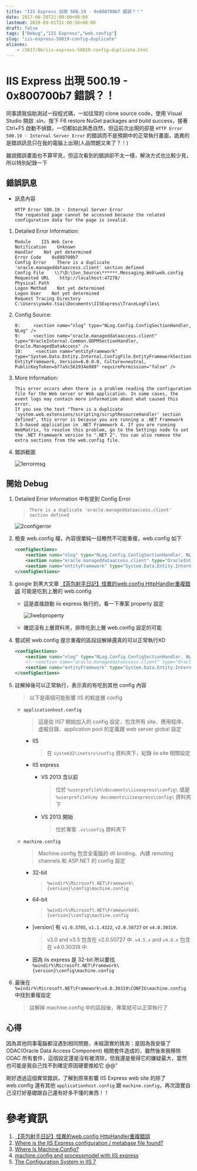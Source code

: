 ```yaml
---
title: "IIS Express 出現 500.19 - 0x800700b7 錯誤？！"
date: 2017-06-28T21:00:00+08:00
lastmod: 2020-09-01T21:00:56+08:00
draft: false
tags: ["Debug","IIS Express","web.config"]
slug: "iis-express-50019-config-duplicate"
aliases:
    - /2017/06/iis-express-50019-config-duplicate.html
---
```

# IIS Express 出現 500.19 - 0x800700b7 錯誤？！
同事請我協助測試一段程式碼，一如往常的 clone source code，使用 Visual Studio 開啟 .sln，按下 F6 restore NuGet packages and build success，接著 Ctrl+F5 啟動不偵錯，一切都如此熟悉自然，但這前次出現的卻是 `HTTP Error 500.19 - Internal Server Error` 的錯誤而不是預期中的正常執行畫面，詭異的是錯誤訊息只在我的電腦上出現(人品問題又來了？！)

雖說錯誤畫面也不算罕見，但這次看到的錯誤卻不太一樣，解決方式也比較少見，所以特別紀錄一下

## 錯誤訊息

- 訊息內容

    ``` 
    HTTP Error 500.19 - Internal Server Error
    The requested page cannot be accessed because the related configuration data for the page is invalid.
    ```

1.  Detailed Error Information:

    ```
    Module    IIS Web Core
    Notification    Unknown
    Handler    Not yet determined
    Error Code    0x800700b7
    Config Error    There is a duplicate 'oracle.manageddataaccess.client' section defined
    Config File    \\?\D:\Svn_Source\******.Messaging.Web\web.config
    Requested URL    http://localhost:47278/
    Physical Path    
    Logon Method    Not yet determined
    Logon User    Not yet determined
    Request Tracing Directory    C:\Users\yowko.tsai\Documents\IISExpress\TraceLogFiles\
    ```

2.  Config Source:

    ```
    8:     <section name="nlog" type="NLog.Config.ConfigSectionHandler, NLog" />
    9:     <section name="oracle.manageddataaccess.client" type="OracleInternal.Common.ODPMSectionHandler, Oracle.ManagedDataAccess" />
    10:     <section name="entityFramework" type="System.Data.Entity.Internal.ConfigFile.EntityFrameworkSection, EntityFramework, Version=6.0.0.0, Culture=neutral, PublicKeyToken=b77a5c561934e089" requirePermission="false" />
    ```

3.  More Information:

    ```
    This error occurs when there is a problem reading the configuration file for the Web server or Web application. In some cases, the event logs may contain more information about what caused this error.
    If you see the text "There is a duplicate 'system.web.extensions/scripting/scriptResourceHandler' section defined", this error is because you are running a .NET Framework 3.5-based application in .NET Framework 4. If you are running WebMatrix, to resolve this problem, go to the Settings node to set the .NET Framework version to ".NET 2". You can also remove the extra sections from the web.config file.
    ```
4.  錯誤截圖

    ![1errormsg](https://user-images.githubusercontent.com/3851540/27622729-84b65c2c-5c0b-11e7-8c6c-32168d18022c.png)

## 開始 Debug

1.  Detailed Error Information 中有提到 Config Error

    > `There is a duplicate 'oracle.manageddataaccess.client' section defined`

    ![2configerror](https://user-images.githubusercontent.com/3851540/27622727-84b374bc-5c0b-11e7-9591-0e6ed0356b3e.png)

2.  檢查 web.config 檔，內容很單純一目瞭然不可能重複，web.config 如下

    ```xml
    <configSections>
        <section name="nlog" type="NLog.Config.ConfigSectionHandler, NLog" />
        <section name="oracle.manageddataaccess.client" type="OracleInternal.Common.ODPMSectionHandler, Oracle.ManagedDataAccess" />
        <section name="entityFramework" type="System.Data.Entity.Internal.ConfigFile.EntityFrameworkSection, EntityFramework, Version=6.0.0.0, Culture=neutral, PublicKeyToken=b77a5c561934e089" requirePermission="false" />
    </configSections>
    ```

3.  google 到黑大文章 [【茶包射手日記】怪異的web.config HttpHandler重複錯誤](http://blog.darkthread.net/post-2014-04-22-duplicated-handler-entry-in-webconfig.aspx) 可能是吃到上層的 web.config

    *   這是直接啟動 iis express 執行的，看一下專案 property 設定

        ![3webproperty](https://user-images.githubusercontent.com/3851540/27622728-84b3903c-5c0b-11e7-920c-f078b58ff70b.png)

    *   確認沒有上層資料夾，排除吃到上層 web.config 設定的可能

4.  嘗試把 web.config 提示重複的區段註解掉還真的可以正常執行XD

    ```xml
    <configSections>
        <section name="nlog" type="NLog.Config.ConfigSectionHandler, NLog" />
        <!--<section name="oracle.manageddataaccess.client" type="OracleInternal.Common.ODPMSectionHandler, Oracle.ManagedDataAccess" />-->
        <section name="entityFramework" type="System.Data.Entity.Internal.ConfigFile.EntityFrameworkSection, EntityFramework, Version=6.0.0.0, Culture=neutral, PublicKeyToken=b77a5c561934e089" requirePermission="false" />
    </configSections>
    ```

5.  註解掉後可以正常執行，表示真的有吃到其他 config 內容

    > 以下是兩個可能影響 IIS 的較底層 config

    *   `applicationhost.config`

        > 這是從 IIS7 開始加入的 config 設定，包含所有 site、應用程序、虛擬目錄、application pool 的定義跟 web server global 設定

        *   IIS

            > 在 `system32\inetsrv\config` 資料夾下，紀錄 iis site 相關設定

        *   IIS express
            *   VS 2013 含以前

                > 位於 `%userprofile%\documents\iisexpress\config\` 或是 `%userprofile%\my documents\iisexpress\config\` 資料夾下

            *   VS 2013 開始

                > 位於專案 `.vs\config` 資料夾下

    *   `machine.config`

        > Machine.config 包含全電腦的 dll binding、內建 remoting channels 和 ASP.NET 的 config 設定

        *   32-bit

            > `%windir%\Microsoft.NET\Framework\{version}\config\machine.config`

        *   64-bit

            > `%windir%\Microsoft.NET\Framework64\{version}\config\machine.config`

        *   [version] 有 `v1.0.3705`, `v1.1.4322`, `v2.0.50727` or `v4.0.30319`.

            > v3.0 and v3.5 包含在 v2.0.50727 中. `v4.5.x` and `v4.6.x` 包含在 v4.0.30319 中.

        *   因為 iis express 是 32-bit 所以要找 `%windir%\Microsoft.NET\Framework\{version}\config\machine.config`

6.  最後在 `%windir%\Microsoft.NET\Framework\v4.0.30319\CONFIG\machine.config` 中找到重複設定

    > 註解掉 machine.config 中的區段後，專案就可以正常執行了

## 心得

因為其他同事電腦都沒遇到相同問題，未經證實的猜測：是因為我安裝了 ODAC(Oracle Data Access Component) 相關套件造成的，雖然後來我移除 ODAC 所有套件，這個設定還是沒有被清除，但我還是覺得它的嫌疑最大，當然也可能是我自己找不到確定原因硬要推給它 @@"

剛好透過這個異常錯誤，了解到原來影響 IIS Express web site 的除了 web.config 還有其他 `applicationhost.config` 跟 `machine.config`，再次證實自己沒打好基礎跟自己還有好多不懂的東西！！

# 參考資訊

1.  [【茶包射手日記】怪異的web.config HttpHandler重複錯誤](http://blog.darkthread.net/post-2014-04-22-duplicated-handler-entry-in-webconfig.aspx)
2.  [Where is the IIS Express configuration / metabase file found?](https://stackoverflow.com/questions/12946476/where-is-the-iis-express-configuration-metabase-file-found)
3.  [Where Is Machine.Config?](https://stackoverflow.com/questions/2325473/where-is-machine-config)
4.  [machine.config and processmodel with IIS express](https://stackoverflow.com/questions/4762204/machine-config-and-processmodel-with-iis-express)
5.  [The Configuration System in IIS 7](https://docs.microsoft.com/en-us/iis/get-started/planning-your-iis-architecture/the-configuration-system-in-iis-7?WT.mc_id=DOP-MVP-5002594)
